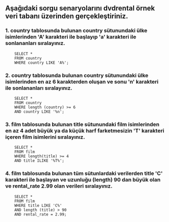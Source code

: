 ## Aşağıdaki sorgu senaryolarını dvdrental örnek veri tabanı üzerinden gerçekleştiriniz.

### 1. country tablosunda bulunan country sütunundaki ülke isimlerinden 'A' karakteri ile başlayıp 'a' karakteri ile sonlananları sıralayınız.

        SELECT *
        FROM country
        WHERE country LIKE 'A%';

### 2. country tablosunda bulunan country sütunundaki ülke isimlerinden en az 6 karakterden oluşan ve sonu 'n' karakteri ile sonlananları sıralayınız.

        SELECT *
        FROM country
        WHERE length (country) >= 6
        AND country LIKE '%n';

### 3. film tablosunda bulunan title sütunundaki film isimlerinden en az 4 adet büyük ya da küçük harf farketmesizin 'T' karakteri içeren film isimlerini sıralayınız.

        SELECT *
        FROM film
        WHERE length(title) >= 4
        AND title ILIKE '%T%';

### 4. film tablosunda bulunan tüm sütunlardaki verilerden title 'C' karakteri ile başlayan ve uzunluğu (length) 90 dan büyük olan ve rental_rate 2.99 olan verileri sıralayınız.

        SELECT *
        FROM film
        WHERE title LIKE 'C%'
        AND length (title) > 90
        AND rental_rate = 2.99;